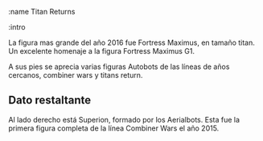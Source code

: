 :name
Titan Returns

:intro

La figura mas grande del año 2016 fue Fortress Maximus, en tamaño titan.
Un excelente homenaje a la figura Fortress Maximus G1.

A sus pies se aprecia varias figuras Autobots de las líneas de años cercanos,
combiner wars y titans return.

## Dato restaltante
Al lado derecho está Superion, formado por los Aerialbots. Esta fue la primera
figura completa de la línea Combiner Wars el año 2015.